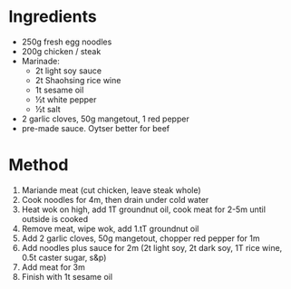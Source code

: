# Ingredients

- 250g fresh egg noodles
- 200g chicken / steak
- Marinade:
  - 2t light soy sauce
  - 2t Shaohsing rice wine
  - 1t sesame oil
  - ½t white pepper
  - ½t salt
- 2 garlic cloves, 50g mangetout, 1 red pepper
- pre-made sauce. Oytser better for beef

# Method

1. Mariande meat (cut chicken, leave steak whole)
1. Cook noodles for 4m, then drain under cold water
1. Heat wok on high, add 1T groundnut oil, cook meat for 2-5m until outside is cooked
1. Remove meat, wipe wok, add 1.tT groundnut oil
1. Add 2 garlic cloves, 50g mangetout, chopper red pepper for 1m
1. Add noodles plus sauce for 2m (2t light soy, 2t dark soy, 1T rice wine, 0.5t caster sugar, s&p)
1. Add meat for 3m
1. Finish with 1t sesame oil

